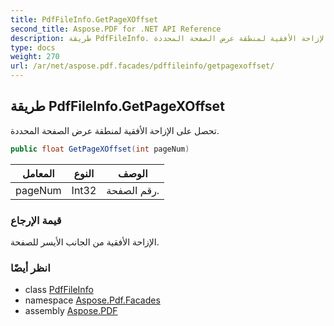 ```yaml
---
title: PdfFileInfo.GetPageXOffset
second_title: Aspose.PDF for .NET API Reference
description: طريقة PdfFileInfo. تحصل على الإزاحة الأفقية لمنطقة عرض الصفحة المحددة
type: docs
weight: 270
url: /ar/net/aspose.pdf.facades/pdffileinfo/getpagexoffset/
---
```

## طريقة PdfFileInfo.GetPageXOffset

تحصل على الإزاحة الأفقية لمنطقة عرض الصفحة المحددة.

```csharp
public float GetPageXOffset(int pageNum)
```

| المعامل | النوع | الوصف |
| --- | --- | --- |
| pageNum | Int32 | رقم الصفحة. |

### قيمة الإرجاع

الإزاحة الأفقية من الجانب الأيسر للصفحة.

### انظر أيضًا

* class [PdfFileInfo](../)
* namespace [Aspose.Pdf.Facades](../../../aspose.pdf.facades/)
* assembly [Aspose.PDF](../../../)